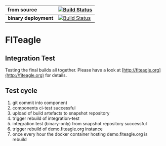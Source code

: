 | from source | [![Build Status](https://api.travis-ci.org/FITeagle/integration-test.svg?branch=master)](https://travis-ci.org/FITeagle/integration-test/branches) |
|:--- |:---|
| **binary deployment** | [![Build Status](https://api.travis-ci.org/FITeagle/integration-test.svg?branch=binary-only)](https://travis-ci.org/FITeagle/integration-test/branches) |

# FITeagle
## Integration Test

Testing the final builds all together.
Please have a look at [http://fiteagle.org](http://fiteagle.org) for details.

## Test cycle
 1. git commit into component
 2. components ci-test successful
 3. upload of build artefacts to snapshot repository
 4. trigger rebuild of integration-test
 5. integration test (binary-only) from snapshot repository successful
 6. trigger rebuild of demo.fiteagle.org instance
 7. once every hour the docker container hosting demo.fiteagle.org is rebuild
